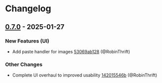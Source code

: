 # Changelog

## [0.7.0](https://github.com/RobinThrift/conveyor/releases/tag/v0.7.0) - 2025-01-27

### <!-- 0 -->New Features (UI)

- Add paste handler for images [53069ab128](https://github.com/RobinThrift/conveyor/commit/53069ab128d3c743e65d5cce22ee158108e68bb8) (@RobinThrift)

### <!-- 6 -->Other Changes

- Complete UI overhaul to improved usability [142015546b](https://github.com/RobinThrift/conveyor/commit/142015546ba600eaf270e570c7cf1f9f63774d7c) (@RobinThrift)

[0.7.0]: https://github.com/RobinThrift/conveyor/compare/v0.6.1..v0.7.0

